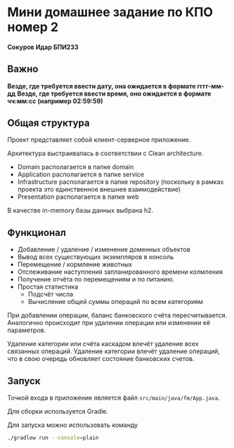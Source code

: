 # Мини домашнее задание по КПО номер 2

#### Сокуров Идар БПИ233

## Важно

<b> Везде, где требуется ввести дату, она ожидается в формате гггг-мм-дд</b>
<b> Везде, где требуется ввести время, оно ожидается в формате чч:мм:сс (например 02:59:59)</b>

## Общая структура

Проект представляет собой клиент-серверное приложение.

Архитектура выстраивалась в соответствии с Clean architecture.

- Domain располагается в папке domain
- Application располагается в папке service
- Infrastructure располагается в папке repository (поскольку в рамках проекта это единственное внешнее взаимодействие)
- Presentation располагается в папке web

В качестве in-memory базы данных выбрана h2.

## Функционал

- Добавление / удаление / изменение доменных объектов
- Вывод всех существующих экземпляров в консоль
- Перемещение / кормление животных
- Отслеживание наступления запланированного времени колмления
- Получение отчёта по перемещениям и по питанию.
- Простая статистика
    - Подсчёт числа 
    - Вычисление общей суммы операций по всем категориям

При добавлении операции, баланс банковского счёта пересчитывается.
Аналогично происходит при удалении операции или изменении её параметров.

Удаление категории или счёта каскадом влечёт удаление всех связанных операций.
Удаление категории влечёт удаление операций, что в свою очередь обновляет состояние банковских счетов.

## Запуск

Точкой входа в приложение является файл `src/main/java/fm/App.java`.

Для сборки используется Gradle.

Для запуска можно использовать команду

```bash 
./gradlew run --console=plain
``` 